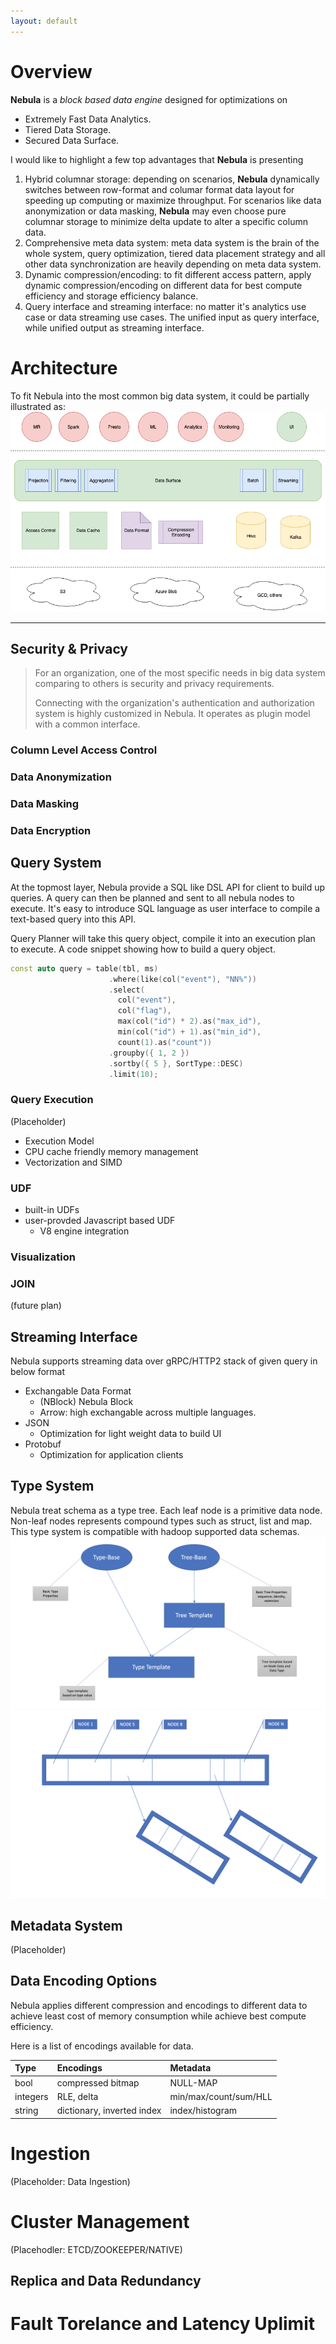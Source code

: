 ```yaml
---
layout: default
---
```


# Overview
**Nebula** is a _block based data engine_ designed for optimizations on
* Extremely Fast Data Analytics.
* Tiered Data Storage.
* Secured Data Surface.

I would like to highlight a few top advantages that **Nebula** is presenting
1. Hybrid columnar storage: depending on scenarios, **Nebula** dynamically switches between row-format and columar format data layout for speeding up computing or maximize throughput. For scenarios like data anonymization or data masking, **Nebula** may even choose pure columnar storage to minimize delta update to alter a specific column data.
2. Comprehensive meta data system: meta data system is the brain of the whole system, query optimization, tiered data placement strategy and all other data synchronization are heavily depending on meta data system.
3. Dynamic compression/encoding: to fit different access pattern, apply dynamic compression/encoding on different data for best compute efficiency and storage efficiency balance.
4. Query interface and streaming interface: no matter it's analytics use case or data streaming use cases. The unified input as query interface, while unified output as streaming interface.


# Architecture

To fit Nebula into the most common big data system, it could be partially illustrated as:
![Nebula](data.surface.png)

***

## Security & Privacy

> For an organization, one of the most specific needs in big data system comparing to others is security and privacy requirements.
>
> Connecting with the organization's authentication and authorization system is highly customized in Nebula.
> It operates as plugin model with a common interface. 

### Column Level Access Control
### Data Anonymization
### Data Masking
### Data Encryption

## Query System
At the topmost layer, Nebula provide a SQL like DSL API for client to build up queries.
A query can then be planned and sent to all nebula nodes to execute.
It's easy to introduce SQL language as user interface to compile a text-based query into this API.

Query Planner will take this query object, compile it into an execution plan to execute.
A code snippet showing how to build a query object.

```cpp
const auto query = table(tbl, ms)
                      .where(like(col("event"), "NN%"))
                      .select(
                        col("event"),
                        col("flag"),
                        max(col("id") * 2).as("max_id"),
                        min(col("id") + 1).as("min_id"),
                        count(1).as("count"))
                      .groupby({ 1, 2 })
                      .sortby({ 5 }, SortType::DESC)
                      .limit(10);
```

### Query Execution
(Placeholder)
- Execution Model
- CPU cache friendly memory management
- Vectorization and SIMD

### UDF
- built-in UDFs
- user-provded Javascript based UDF
  - V8 engine integration


### Visualization

### JOIN  
(future plan)

## Streaming Interface
Nebula supports streaming data over gRPC/HTTP2 stack of given query in below format
- Exchangable Data Format
  - (NBlock) Nebula Block
  - Arrow: high exchangable across multiple languages.
- JSON
  - Optimization for light weight data to build UI
- Protobuf
  - Optimization for application clients


## Type System
Nebula treat schema as a type tree. Each leaf node is a primitive data node.
Non-leaf nodes represents compound types such as struct, list and map.
This type system is compatible with hadoop supported data schemas.
![Nebula Type Tree](type.png)
![Nebula Block Memory Layout Example](mem.png)


## Metadata System
(Placeholder)

## Data Encoding Options
Nebula applies different compression and encodings to different data to achieve least cost of memory consumption while achieve best compute efficiency.

Here is a list of encodings available for data.

| Type          | Encodings         | Metadata |
|:--------------|:------------------|:------|
| bool          | compressed bitmap | NULL-MAP  |
| integers      | RLE, delta   | min/max/count/sum/HLL  |
| string        | dictionary, inverted index      | index/histogram  |


# Ingestion
(Placeholder: Data Ingestion)

# Cluster Management
(Placehodler: ETCD/ZOOKEEPER/NATIVE)

## Replica and Data Redundancy

# Fault Torelance and Latency Uplimit

